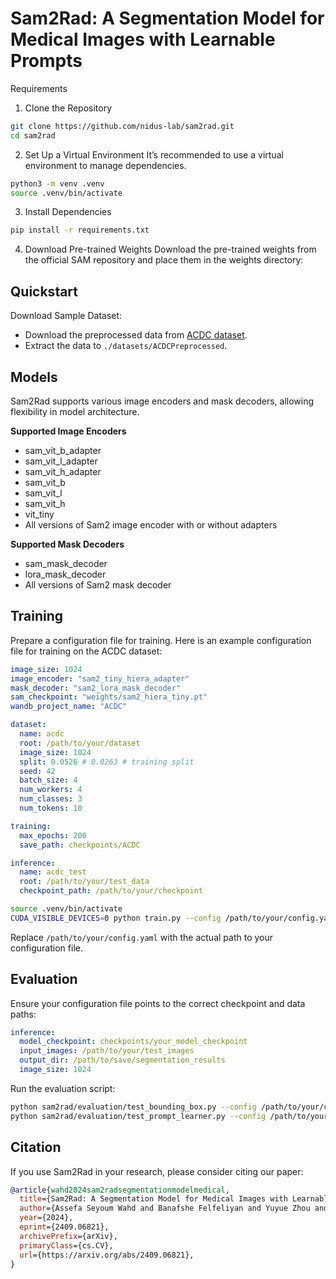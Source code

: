 # Sam2Rad: A Segmentation Model for Medical Images with Learnable Prompts

Requirements

1.	Clone the Repository

```bash
git clone https://github.com/nidus-lab/sam2rad.git
cd sam2rad
```

2.	Set Up a Virtual Environment
It’s recommended to use a virtual environment to manage dependencies.

```bash
python3 -m venv .venv
source .venv/bin/activate
```

3.	Install Dependencies

```bash
pip install -r requirements.txt
```


4.	Download Pre-trained Weights
Download the pre-trained weights from the official SAM repository and place them in the weights directory:


## Quickstart
Download Sample Dataset:
- Download the preprocessed data from [ACDC dataset](https://drive.google.com/drive/folders/14WIOWTF1WWwMaHV7UVo5rjWujpUxGetJ?usp=sharing).
- Extract the data to `./datasets/ACDCPreprocessed`.


## Models

Sam2Rad supports various image encoders and mask decoders, allowing flexibility in model architecture.

**Supported Image Encoders**
-	sam_vit_b_adapter
-	sam_vit_l_adapter
-	sam_vit_h_adapter
-	sam_vit_b
-	sam_vit_l
-	sam_vit_h
-	vit_tiny
-	All versions of Sam2 image encoder with or without adapters

**Supported Mask Decoders**

-	sam_mask_decoder
-	lora_mask_decoder
-	All versions of Sam2 mask decoder



## Training
Prepare a configuration file for training. Here is an example configuration file for training on the ACDC dataset:

```yaml
image_size: 1024
image_encoder: "sam2_tiny_hiera_adapter"
mask_decoder: "sam2_lora_mask_decoder"
sam_checkpoint: "weights/sam2_hiera_tiny.pt"
wandb_project_name: "ACDC"

dataset:
  name: acdc
  root: /path/to/your/dataset
  image_size: 1024
  split: 0.0526 # 0.0263 # training split
  seed: 42
  batch_size: 4
  num_workers: 4
  num_classes: 3
  num_tokens: 10

training:
  max_epochs: 200
  save_path: checkpoints/ACDC

inference:
  name: acdc_test
  root: /path/to/your/test_data
  checkpoint_path: /path/to/your/checkpoint 
```


```bash
source .venv/bin/activate
CUDA_VISIBLE_DEVICES=0 python train.py --config /path/to/your/config.yaml

```
Replace `/path/to/your/config.yaml` with the actual path to your configuration file.

## Evaluation

Ensure your configuration file points to the correct checkpoint and data paths:

```yaml
inference:
  model_checkpoint: checkpoints/your_model_checkpoint
  input_images: /path/to/your/test_images
  output_dir: /path/to/save/segmentation_results
  image_size: 1024
```
Run the evaluation script:
```bash
python sam2rad/evaluation/test_bounding_box.py --config /path/to/your/config.yaml
python sam2rad/evaluation/test_prompt_learner.py --config /path/to/your/config.yaml
```

## Citation

If you use Sam2Rad in your research, please consider citing our paper:

```bibtex
@article{wahd2024sam2radsegmentationmodelmedical,
  title={Sam2Rad: A Segmentation Model for Medical Images with Learnable Prompts},
  author={Assefa Seyoum Wahd and Banafshe Felfeliyan and Yuyue Zhou and Shrimanti Ghosh and Adam McArthur and Jiechen Zhang and Jacob L. Jaremko and Abhilash Hareendranathan},
  year={2024},
  eprint={2409.06821},
  archivePrefix={arXiv},
  primaryClass={cs.CV},
  url={https://arxiv.org/abs/2409.06821},
}
```

